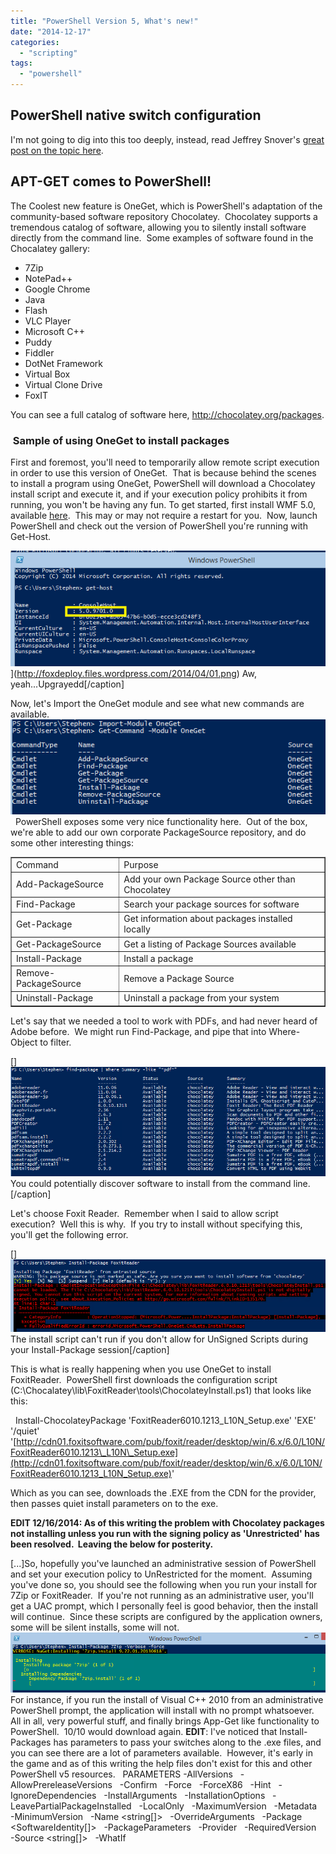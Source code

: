 ```yaml
---
title: "PowerShell Version 5, What's new!"
date: "2014-12-17"
categories: 
  - "scripting"
tags: 
  - "powershell"
---
```


## PowerShell native switch configuration

I'm not going to dig into this too deeply, instead, read Jeffrey Snover's [great post on the topic here](http://blogs.technet.com/b/windowsserver/archive/2014/04/03/windows-management-framework-v5-preview.aspx).

## APT-GET comes to PowerShell!

The Coolest new feature is OneGet, which is PowerShell's adaptation of the community-based software repository Chocolatey.  Chocolatey supports a tremendous catalog of software, allowing you to silently install software directly from the command line.  Some examples of software found in the Chocalatey gallery:

- 7Zip
- NotePad++
- Google Chrome
- Java
- Flash
- VLC Player
- Microsoft C++
- Puddy
- Fiddler
- DotNet Framework
- Virtual Box
- Virtual Clone Drive
- FoxIT

You can see a full catalog of software here, http://chocolatey.org/packages.

###  Sample of using OneGet to install packages

First and foremost, you'll need to temporarily allow remote script execution in order to use this version of OneGet.  That is because behind the scenes to install a program using OneGet, PowerShell will download a Chocolatey install script and execute it, and if your execution policy prohibits it from running, you won't be having any fun. To get started, first install WMF 5.0, available [here](http://www.microsoft.com/en-us/download/details.aspx?id=42316).  This may or may not require a restart for you.  Now, launch PowerShell and check out the version of PowerShell you're running with Get-Host.

![01](images/01.png)](http://foxdeploy.files.wordpress.com/2014/04/01.png) Aw, yeah...Upgrayedd\[/caption\]

Now, let's Import the OneGet module and see what new commands are available. ![02](images/02.png)   PowerShell exposes some very nice functionality here.  Out of the box, we're able to add our own corporate PackageSource repository, and do some other interesting things:

<table border="1" cellspacing="0" cellpadding="0"><tbody><tr><td>Command</td><td>Purpose</td></tr><tr><td>Add-PackageSource</td><td>Add your own Package Source other than Chocolatey</td></tr><tr><td>Find-Package</td><td>Search your package sources for software</td></tr><tr><td>Get-Package</td><td>Get information about packages installed locally</td></tr><tr><td>Get-PackageSource</td><td>Get a listing of Package Sources available</td></tr><tr><td>Install-Package</td><td>Install a package</td></tr><tr><td>Remove-PackageSource</td><td>Remove a Package Source</td></tr><tr><td>Uninstall-Package</td><td>Uninstall a package from your system</td></tr></tbody></table>

Let's say that we needed a tool to work with PDFs, and had never heard of Adobe before.  We might run Find-Package, and pipe that into Where-Object to filter.

[]![03](images/03.png) You could potentially discover software to install from the command line.\[/caption\]

Let's choose Foxit Reader.  Remember when I said to allow script execution?  Well this is why.  If you try to install without specifying this, you'll get the following error.

[]![04](images/04.png) The install script can't run if you don't allow for UnSigned Scripts during your Install-Package session\[/caption\]

This is what is really happening when you use OneGet to install FoxitReader.  PowerShell first downloads the configuration script (C:\\Chocalatey\\lib\\FoxitReader\\tools\\ChocolateyInstall.ps1) that looks like this:

  Install-ChocolateyPackage 'FoxitReader6010.1213\_L10N\_Setup.exe' 'EXE' '/quiet' '[http://cdn01.foxitsoftware.com/pub/foxit/reader/desktop/win/6.x/6.0/L10N/FoxitReader6010.1213\_L10N\_Setup.exe](http://cdn01.foxitsoftware.com/pub/foxit/reader/desktop/win/6.x/6.0/L10N/FoxitReader6010.1213_L10N_Setup.exe)'

Which as you can see, downloads the .EXE from the CDN for the provider, then passes quiet install parameters on to the exe.

**EDIT 12/16/2014: As of this writing the problem with Chocolatey packages not installing unless you run with the signing policy as 'Unrestricted' has been resolved.  Leaving the below for posterity.**

\[...\]So, hopefully you've launched an administrative session of PowerShell and set your execution policy to UnRestricted for the moment.  Assuming you've done so, you should see the following when you run your install for 7Zip or FoxitReader.  If you're not running as an administrative user, you'll get a UAC prompt, which I personally feel is good behavior, then the install will continue.  Since these scripts are configured by the application owners, some will be silent installs, some will not. ![05](images/05.png) For instance, if you run the install of Visual C++ 2010 from an administrative PowerShell prompt, the application will install with no prompt whatsoever. All in all, very powerful stuff, and finally brings App-Get like functionality to PowerShell.  10/10 would download again. **EDIT**: I've noticed that Install-Packages has parameters to pass your switches along to the .exe files, and you can see there are a lot of parameters available.  However, it's early in the game and as of this writing the help files don't exist for this and other PowerShell v5 resources.   PARAMETERS -AllVersions   -AllowPrereleaseVersions   -Confirm   -Force   -ForceX86   -Hint <string>   -IgnoreDependencies   -InstallArguments <string>   -InstallationOptions <hashtable>   -LeavePartialPackageInstalled   -LocalOnly   -MaximumVersion <string>   -Metadata <hashtable>   -MinimumVersion <string>   -Name <string\[\]>   -OverrideArguments   -Package <SoftwareIdentity\[\]>   -PackageParameters <string>   -Provider <string>   -RequiredVersion <string>   -Source <string\[\]>   -WhatIf
